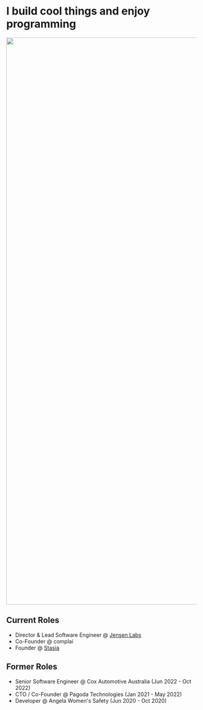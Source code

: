 # I build cool things and enjoy programming
<img src='https://github.com/Angus-Moore-Dev/Angus-Moore-Dev/assets/99398403/e42bb0c3-6f30-46a3-b188-5a94cf45eec4' width='1500'>

## Current Roles
- Director & Lead Software Engineer @ [Jensen Labs](https://www.jensenlabs.dev)
- Co-Founder @ complai
- Founder @ [Stasia](https://www.stasia.one)

## Former Roles
- Senior Software Engineer @ Cox Automotive Australia (Jun 2022 - Oct 2022)
- CTO / Co-Founder @ Pagoda Technologies (Jan 2021 - May 2022)
- Developer @ Angela Women's Safety (Jun 2020 - Oct 2020)
